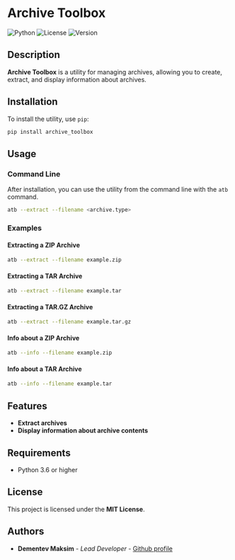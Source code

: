 # Archive Toolbox

![Python](https://img.shields.io/badge/Python-3.6%2B-blue)
![License](https://img.shields.io/badge/License-MIT-green)
![Version](https://img.shields.io/badge/Version-1.0-orange)

## Description

**Archive Toolbox** is a utility for managing archives, allowing you to create, extract, and display information about archives.

## Installation

To install the utility, use `pip`:

```sh
pip install archive_toolbox
```

## Usage

### Command Line

After installation, you can use the utility from the command line with the `atb` command.

```sh
atb --extract --filename <archive.type>
```

### Examples

#### Extracting a ZIP Archive

```sh
atb --extract --filename example.zip
```


#### Extracting a TAR Archive

```sh
atb --extract --filename example.tar
```

#### Extracting a TAR.GZ Archive

```sh
atb --extract --filename example.tar.gz
```
#### Info about a ZIP Archive

```sh
atb --info --filename example.zip
```

#### Info about a TAR Archive

```sh
atb --info --filename example.tar
```

## Features

- **Extract archives**
- **Display information about archive contents**

## Requirements

- Python 3.6 or higher

## License

This project is licensed under the **MIT License**.

## Authors

- **Dementev Maksim** - *Lead Developer* - [Github profile](https://github.com/idmaksim)


